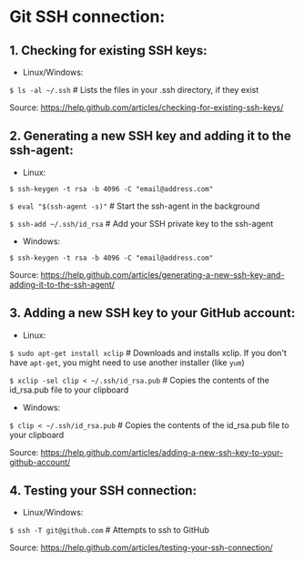 # Git SSH connection:


## 1. Checking for existing SSH keys:

* Linux/Windows:

`$ ls -al ~/.ssh` # Lists the files in your .ssh directory, if they exist

Source: https://help.github.com/articles/checking-for-existing-ssh-keys/


## 2. Generating a new SSH key and adding it to the ssh-agent:

* Linux:

`$ ssh-keygen -t rsa -b 4096 -C "email@address.com"`

`$ eval "$(ssh-agent -s)"` # Start the ssh-agent in the background

`$ ssh-add ~/.ssh/id_rsa` # Add your SSH private key to the ssh-agent

* Windows:

`$ ssh-keygen -t rsa -b 4096 -C "email@address.com"`

Source: https://help.github.com/articles/generating-a-new-ssh-key-and-adding-it-to-the-ssh-agent/


## 3. Adding a new SSH key to your GitHub account:

* Linux:

`$ sudo apt-get install xclip` # Downloads and installs xclip. If you don't have `apt-get`, you might need to use another installer (like `yum`)

`$ xclip -sel clip < ~/.ssh/id_rsa.pub` # Copies the contents of the id_rsa.pub file to your clipboard

* Windows:

`$ clip < ~/.ssh/id_rsa.pub` # Copies the contents of the id_rsa.pub file to your clipboard

Source: https://help.github.com/articles/adding-a-new-ssh-key-to-your-github-account/


## 4. Testing your SSH connection:

* Linux/Windows:

`$ ssh -T git@github.com` # Attempts to ssh to GitHub

Source: https://help.github.com/articles/testing-your-ssh-connection/
